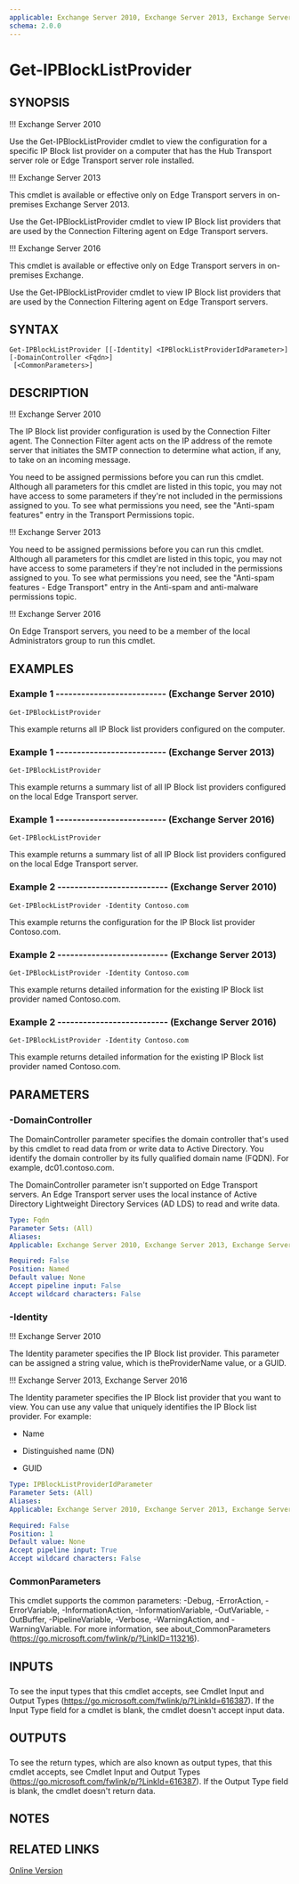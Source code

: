 ```yaml
---
applicable: Exchange Server 2010, Exchange Server 2013, Exchange Server 2016
schema: 2.0.0
---
```


# Get-IPBlockListProvider

## SYNOPSIS
!!! Exchange Server 2010

Use the Get-IPBlockListProvider cmdlet to view the configuration for a specific IP Block list provider on a computer that has the Hub Transport server role or Edge Transport server role installed.

!!! Exchange Server 2013

This cmdlet is available or effective only on Edge Transport servers in on-premises Exchange Server 2013.

Use the Get-IPBlockListProvider cmdlet to view IP Block list providers that are used by the Connection Filtering agent on Edge Transport servers.

!!! Exchange Server 2016

This cmdlet is available or effective only on Edge Transport servers in on-premises Exchange.

Use the Get-IPBlockListProvider cmdlet to view IP Block list providers that are used by the Connection Filtering agent on Edge Transport servers.

## SYNTAX

```
Get-IPBlockListProvider [[-Identity] <IPBlockListProviderIdParameter>] [-DomainController <Fqdn>]
 [<CommonParameters>]
```

## DESCRIPTION
!!! Exchange Server 2010

The IP Block list provider configuration is used by the Connection Filter agent. The Connection Filter agent acts on the IP address of the remote server that initiates the SMTP connection to determine what action, if any, to take on an incoming message.

You need to be assigned permissions before you can run this cmdlet. Although all parameters for this cmdlet are listed in this topic, you may not have access to some parameters if they're not included in the permissions assigned to you. To see what permissions you need, see the "Anti-spam features" entry in the Transport Permissions topic.

!!! Exchange Server 2013

You need to be assigned permissions before you can run this cmdlet. Although all parameters for this cmdlet are listed in this topic, you may not have access to some parameters if they're not included in the permissions assigned to you. To see what permissions you need, see the "Anti-spam features - Edge Transport" entry in the Anti-spam and anti-malware permissions topic.

!!! Exchange Server 2016

On Edge Transport servers, you need to be a member of the local Administrators group to run this cmdlet.

## EXAMPLES

### Example 1 -------------------------- (Exchange Server 2010)
```
Get-IPBlockListProvider
```

This example returns all IP Block list providers configured on the computer.

### Example 1 -------------------------- (Exchange Server 2013)
```
Get-IPBlockListProvider
```

This example returns a summary list of all IP Block list providers configured on the local Edge Transport server.

### Example 1 -------------------------- (Exchange Server 2016)
```
Get-IPBlockListProvider
```

This example returns a summary list of all IP Block list providers configured on the local Edge Transport server.

### Example 2 -------------------------- (Exchange Server 2010)
```
Get-IPBlockListProvider -Identity Contoso.com
```

This example returns the configuration for the IP Block list provider Contoso.com.

### Example 2 -------------------------- (Exchange Server 2013)
```
Get-IPBlockListProvider -Identity Contoso.com
```

This example returns detailed information for the existing IP Block list provider named Contoso.com.

### Example 2 -------------------------- (Exchange Server 2016)
```
Get-IPBlockListProvider -Identity Contoso.com
```

This example returns detailed information for the existing IP Block list provider named Contoso.com.

## PARAMETERS

### -DomainController
The DomainController parameter specifies the domain controller that's used by this cmdlet to read data from or write data to Active Directory. You identify the domain controller by its fully qualified domain name (FQDN). For example, dc01.contoso.com.

The DomainController parameter isn't supported on Edge Transport servers. An Edge Transport server uses the local instance of Active Directory Lightweight Directory Services (AD LDS) to read and write data.

```yaml
Type: Fqdn
Parameter Sets: (All)
Aliases:
Applicable: Exchange Server 2010, Exchange Server 2013, Exchange Server 2016

Required: False
Position: Named
Default value: None
Accept pipeline input: False
Accept wildcard characters: False
```

### -Identity
!!! Exchange Server 2010

The Identity parameter specifies the IP Block list provider. This parameter can be assigned a string value, which is theProviderName value, or a GUID.



!!! Exchange Server 2013, Exchange Server 2016

The Identity parameter specifies the IP Block list provider that you want to view. You can use any value that uniquely identifies the IP Block list provider. For example:

- Name

- Distinguished name (DN)

- GUID



```yaml
Type: IPBlockListProviderIdParameter
Parameter Sets: (All)
Aliases:
Applicable: Exchange Server 2010, Exchange Server 2013, Exchange Server 2016

Required: False
Position: 1
Default value: None
Accept pipeline input: True
Accept wildcard characters: False
```

### CommonParameters
This cmdlet supports the common parameters: -Debug, -ErrorAction, -ErrorVariable, -InformationAction, -InformationVariable, -OutVariable, -OutBuffer, -PipelineVariable, -Verbose, -WarningAction, and -WarningVariable. For more information, see about_CommonParameters (https://go.microsoft.com/fwlink/p/?LinkID=113216).

## INPUTS

###  
To see the input types that this cmdlet accepts, see Cmdlet Input and Output Types (https://go.microsoft.com/fwlink/p/?LinkId=616387). If the Input Type field for a cmdlet is blank, the cmdlet doesn't accept input data.

## OUTPUTS

###  
To see the return types, which are also known as output types, that this cmdlet accepts, see Cmdlet Input and Output Types (https://go.microsoft.com/fwlink/p/?LinkId=616387). If the Output Type field is blank, the cmdlet doesn't return data.

## NOTES

## RELATED LINKS

[Online Version](https://technet.microsoft.com/library/1dc8521f-df9b-4408-8acf-9a31d9f4151b.aspx)

